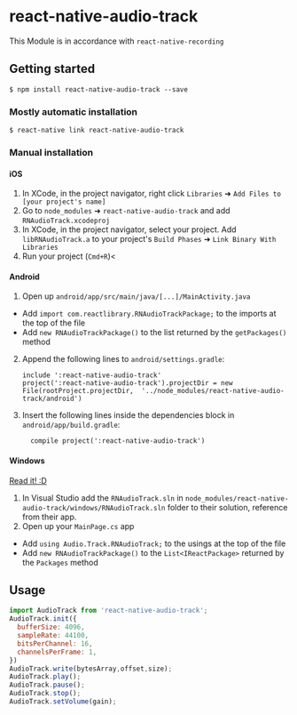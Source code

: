 
# react-native-audio-track

This Module is in accordance with ```react-native-recording```

## Getting started

`$ npm install react-native-audio-track --save`

### Mostly automatic installation

`$ react-native link react-native-audio-track`

### Manual installation


#### iOS

1. In XCode, in the project navigator, right click `Libraries` ➜ `Add Files to [your project's name]`
2. Go to `node_modules` ➜ `react-native-audio-track` and add `RNAudioTrack.xcodeproj`
3. In XCode, in the project navigator, select your project. Add `libRNAudioTrack.a` to your project's `Build Phases` ➜ `Link Binary With Libraries`
4. Run your project (`Cmd+R`)<

#### Android

1. Open up `android/app/src/main/java/[...]/MainActivity.java`
  - Add `import com.reactlibrary.RNAudioTrackPackage;` to the imports at the top of the file
  - Add `new RNAudioTrackPackage()` to the list returned by the `getPackages()` method
2. Append the following lines to `android/settings.gradle`:
  	```
  	include ':react-native-audio-track'
  	project(':react-native-audio-track').projectDir = new File(rootProject.projectDir, 	'../node_modules/react-native-audio-track/android')
  	```
3. Insert the following lines inside the dependencies block in `android/app/build.gradle`:
  	```
      compile project(':react-native-audio-track')
  	```

#### Windows
[Read it! :D](https://github.com/ReactWindows/react-native)

1. In Visual Studio add the `RNAudioTrack.sln` in `node_modules/react-native-audio-track/windows/RNAudioTrack.sln` folder to their solution, reference from their app.
2. Open up your `MainPage.cs` app
  - Add `using Audio.Track.RNAudioTrack;` to the usings at the top of the file
  - Add `new RNAudioTrackPackage()` to the `List<IReactPackage>` returned by the `Packages` method


## Usage
```javascript
import AudioTrack from 'react-native-audio-track';
AudioTrack.init({
  bufferSize: 4096,
  sampleRate: 44100,
  bitsPerChannel: 16,
  channelsPerFrame: 1,
})
AudioTrack.write(bytesArray,offset,size);
AudioTrack.play();
AudioTrack.pause();
AudioTrack.stop();
AudioTrack.setVolume(gain);
```
  